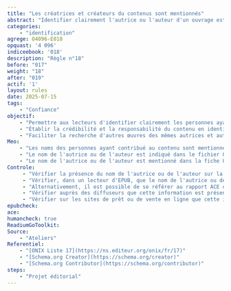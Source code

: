 ```yaml
---
title: "Les créatrices et créateurs du contenus sont mentionnés"
abstract: "Identifier clairement l'autrice ou l'auteur d'un ouvrage est essentiel pour établir la crédibilité et la responsabilité du contenu. Cela permet également aux lecteurs de reconnaître et de rechercher d'autres œuvres des mêmes auteurs."
categories: 
    - "identification"
agrege: O4096-E018
opquast: '4 096'
indiceebook: '018'
description: "Règle n°18"
before: "017"
weight: "18"
after: "019"
actif: '1'
layout: rules
date: 2025-07-15
tags: 
    - "Confiance"
objectif: 
    - "Permettre aux lecteurs d'identifier clairement les personnes ayant contribué à l'ouvrage." 
    - "Établir la crédibilité et la responsabilité du contenu en identifiant ses créateur." 
    - "Faciliter la recherche d'autres œuvres des mêmes autrices et auteurs pour les lecteurs intéressés." 
Meo: 
    - "Les noms des personnes ayant contribué au contenu sont mentionnés sur la couverture de l'ouvrage." 
    - "Le nom de l'autrice ou de l'auteur est indiqué dans le fichier OPF grâce à l'élément dc:creator."
    - "Le nom de l'autrice ou de l'auteur est mentionné dans la fiche ONIX."
Controle: 
     - "Vérifier la présence du nom de l'autrice ou de l'auteur sur la couverture de l'ouvrage." 
     - "Vérifier, dans un lecteur d'EPUB, que le nom de l'autrice ou de l'auteur est bien présent dans la fiche livre." 
     - "Alternativement, il est possible de se référer au rapport ACE ou à la sortie du Readium Go Tool Kit qui reprennent ces éléments." 
     - "Vérifier auprès des diffuseurs que cette information est présente et correcte." 
     - "Vérifier sur les sites de prêt ou de vente en ligne que cette information est présente et correcte."
epubcheck: 
ace: 
humancheck: true
ReadiumGoToolkit: 
Source: 
    - "Ateliers"
Referentiel: 
    - "[ONIX Liste 17](https://ns.editeur.org/onix/fr/17)"
    - "[Schema.org Creator](https://schema.org/creator)"
    - "[Schema.org Contributor](https://schema.org/contributor)"
steps: 
    - "Projet éditorial"
---
```

